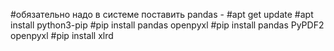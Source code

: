 #обязательно надо в системе поставить pandas - 
#apt get update 
#apt install python3-pip
#pip install pandas openpyxl
#pip install pandas PyPDF2 openpyxl
#pip install xlrd
